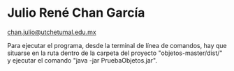 # Julio René Chan García
chan.julio@utchetumal.edu.mx

Para ejecutar el programa, desde la terminal de línea de comandos, hay que situarse en la ruta dentro de la carpeta del proyecto "objetos-master/dist/" y ejecutar el comando "java -jar PruebaObjetos.jar".
